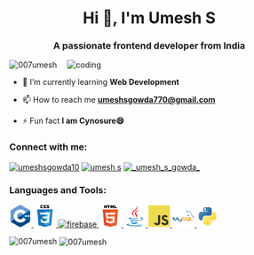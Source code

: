 <h1 align="center">Hi 👋, I'm Umesh S</h1>
<h3 align="center">A passionate frontend developer from India</h3>
<img align="right" width="400" alt="coding" src="https://raw.githubusercontent.com/punitkmryh/punitkmryh/master/Developer.gif" />
<p align="left"> <img src="https://komarev.com/ghpvc/?username=007umesh&label=Profile%20views&color=0e75b6&style=flat" alt="007umesh" /> </p>

- 🌱 I’m currently learning **Web Development**

- 📫 How to reach me **umeshsgowda770@gmail.com**

- ⚡ Fun fact **I am Cynosure😄**

<h3 align="left">Connect with me:</h3>
<p align="left">
<a href="https://twitter.com/umeshsgowda10" target="blank"><img align="center" src="https://raw.githubusercontent.com/rahuldkjain/github-profile-readme-generator/master/src/images/icons/Social/twitter.svg" alt="umeshsgowda10" height="30" width="40" /></a>
<a href="https://linkedin.com/in/umesh s" target="blank"><img align="center" src="https://raw.githubusercontent.com/rahuldkjain/github-profile-readme-generator/master/src/images/icons/Social/linked-in-alt.svg" alt="umesh s" height="30" width="40" /></a>
<a href="https://instagram.com/_umesh_s_gowda_" target="blank"><img align="center" src="https://raw.githubusercontent.com/rahuldkjain/github-profile-readme-generator/master/src/images/icons/Social/instagram.svg" alt="_umesh_s_gowda_" height="30" width="40" /></a>
</p>

<h3 align="left">Languages and Tools:</h3>
<p align="left"> <a href="https://www.w3schools.com/cpp/" target="_blank" rel="noreferrer"> <img src="https://raw.githubusercontent.com/devicons/devicon/master/icons/cplusplus/cplusplus-original.svg" alt="cplusplus" width="40" height="40"/> </a> <a href="https://www.w3schools.com/css/" target="_blank" rel="noreferrer"> <img src="https://raw.githubusercontent.com/devicons/devicon/master/icons/css3/css3-original-wordmark.svg" alt="css3" width="40" height="40"/> </a> <a href="https://firebase.google.com/" target="_blank" rel="noreferrer"> <img src="https://www.vectorlogo.zone/logos/firebase/firebase-icon.svg" alt="firebase" width="40" height="40"/> </a> <a href="https://www.w3.org/html/" target="_blank" rel="noreferrer"> <img src="https://raw.githubusercontent.com/devicons/devicon/master/icons/html5/html5-original-wordmark.svg" alt="html5" width="40" height="40"/> </a> <a href="https://www.java.com" target="_blank" rel="noreferrer"> <img src="https://raw.githubusercontent.com/devicons/devicon/master/icons/java/java-original.svg" alt="java" width="40" height="40"/> </a> <a href="https://developer.mozilla.org/en-US/docs/Web/JavaScript" target="_blank" rel="noreferrer"> <img src="https://raw.githubusercontent.com/devicons/devicon/master/icons/javascript/javascript-original.svg" alt="javascript" width="40" height="40"/> </a> <a href="https://www.mysql.com/" target="_blank" rel="noreferrer"> <img src="https://raw.githubusercontent.com/devicons/devicon/master/icons/mysql/mysql-original-wordmark.svg" alt="mysql" width="40" height="40"/> </a> <a href="https://www.python.org" target="_blank" rel="noreferrer"> <img src="https://raw.githubusercontent.com/devicons/devicon/master/icons/python/python-original.svg" alt="python" width="40" height="40"/> </a> </p>

<p><img align="left" src="https://github-readme-stats.vercel.app/api/top-langs?username=007umesh&show_icons=true&locale=en&layout=compact" alt="007umesh" /></p>

<p>&nbsp;<img align="center" src="https://github-readme-stats.vercel.app/api?username=007umesh&show_icons=true&locale=en" alt="007umesh" /></p>
